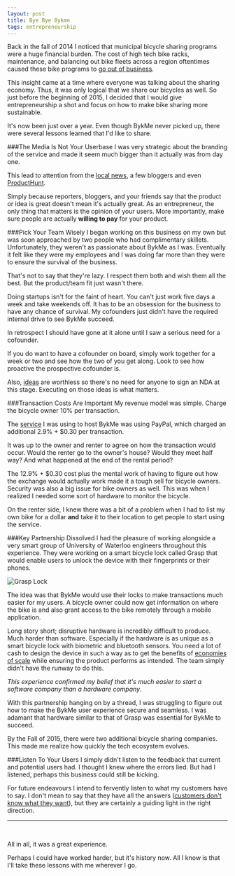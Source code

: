 ```yaml
---
layout: post
title: Bye Bye Bykme
tags: entrepreneurship
---
```


Back in the fall of 2014 I noticed that municipal bicycle sharing programs were a huge financial burden. The cost of high tech bike racks, maintenance, and balancing out bike fleets across a region oftentimes caused these bike programs to [go out of business](http://www.cbc.ca/news/canada/toronto/bye-bye-bixi-retooled-bike-sharing-service-unveiled-today-1.2592459).

This insight came at a time where everyone was talking about the sharing economy. Thus, it was only logical that we share our bicycles as well. So just before the beginning of 2015, I decided that I would give entrepreneurship a shot and focus on how to make bike sharing more sustainable.

It's now been just over a year. Even though BykMe never picked up, there were several lessons learned that I'd like to share.

###The Media Is Not Your Userbase
I was very strategic about the branding of the service and made it seem much bigger than it actually was from day one.

This lead to attention from the [local news](http://www.therecord.com/news-story/5541408-wlu-student-launching-online-bicycle-brokerage/), a few bloggers and even [ProductHunt](https://www.producthunt.com/tech/bykme).

Simply because reporters, bloggers, and your friends say that the product or idea is great doesn't mean it's actually great. As an entrepreneur, the only thing that matters is the opinion of your users. More importantly, make sure people are actually **willing to pay** for your product.

###Pick Your Team Wisely
I began working on this business on my own but was soon approached by two people who had complimentary skillets. Unfortunately, they weren't as passionate about BykMe as I was. Eventually it felt like they were my employees and I was doing far more than they were to ensure the survival of the business.

That's not to say that they're lazy. I respect them both and wish them all the best. But the product/team fit just wasn't there.

Doing startups isn't for the faint of heart. You can't just work five days a week and take weekends off. It has to be an obsession for the business to have any chance of survival. My cofounders just didn't have the required internal drive to see BykMe succeed.

In retrospect I should have gone at it alone until I saw a serious need for a cofounder.

If you do want to have a cofounder on board, simply work together for a week or two and see how the two of you get along. Look to see how proactive the prospective cofounder is.

Also, [ideas](https://sivers.org/multiply) are worthless so there's no need for anyone to sign an NDA at this stage. Executing on those ideas is what matters.

###Transaction Costs Are Important
My revenue model was simple. Charge the bicycle owner 10% per transaction.

The [service](https://www.sharetribe.com/) I was using to host BykMe was using PayPal, which charged an additional 2.9% + $0.30 per transaction.

It was up to the owner and renter to agree on how the transaction would occur. Would the renter go to the owner's house? Would they meet half way? And what happened at the end of the rental period?

The 12.9% + $0.30 cost plus the mental work of having to figure out how the exchange would actually work made it a tough sell for bicycle owners. Security was also a big issue for bike owners as well. This was when I realized I needed some sort of hardware to monitor the bicycle.

On the renter side, I knew there was a bit of a problem when I had to list my own bike for a dollar **and** take it to their location to get people to start using the service.

###Key Partnership Dissolved
I had the pleasure of working alongside a very smart group of University of Waterloo engineers throughout this experience. They were working on a smart bicycle lock called Grasp that would enable users to unlock the device with their fingerprints or their phones.

![Grasp Lock](https://pbs.twimg.com/media/CXGVctgUAAA8xDo.jpg)

The idea was that BykMe would use their locks to make transactions much easier for my users. A bicycle owner could now get information on where the bike is and also grant access to the bike remotely through a mobile application.

Long story short; disruptive hardware is incredibly difficult to produce. Much harder than software. Especially if the hardware is as unique as a smart bicycle lock with biometric and bluetooth sensors. You need a lot of cash to design the device in such a way as to get the benefits of [economies of scale](http://www.investopedia.com/terms/e/economiesofscale.asp) while ensuring the product performs as intended. The team simply didn't have the runway to do this.

*This experience confirmed my belief that it's much easier to start a software company than a hardware company*.

With this partnership hanging on by a thread, I was struggling to figure out how to make the BykMe user experience secure and seamless. I was adamant that hardware similar to that of Grasp was essential for BykMe to succeed.

By the Fall of 2015, there were two additional bicycle sharing companies. This made me realize how quickly the tech ecosystem evolves.

###Listen To Your Users
I simply didn't listen to the feedback that current and potential users had. I thought I knew where the errors lied. But had I listened, perhaps this business could still be kicking.

For future endeavours I intend to fervently listen to what my customers have to say. I don't mean to say that they have all the answers ([customers don't know what they want](https://www.quora.com/Is-it-true-that-customers-dont-know-what-they-want-until-weve-shown-them-as-Steve-Jobs-said)), but they are certainly a guiding light in the right direction.


---

<br />

All in all, it was a great experience.

Perhaps I could have worked harder, but it's history now. All I know is that I'll take these lessons with me wherever I go.
